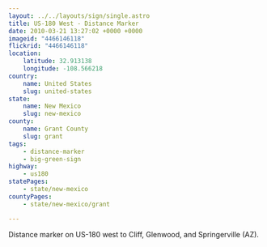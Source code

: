 ```yaml
---
layout: ../../layouts/sign/single.astro
title: US-180 West - Distance Marker
date: 2010-03-21 13:27:02 +0000 +0000
imageid: "4466146118"
flickrid: "4466146118"
location:
    latitude: 32.913138
    longitude: -108.566218
country:
    name: United States
    slug: united-states
state:
    name: New Mexico
    slug: new-mexico
county:
    name: Grant County
    slug: grant
tags:
    - distance-marker
    - big-green-sign
highway:
    - us180
statePages:
    - state/new-mexico
countyPages:
    - state/new-mexico/grant

---
```

Distance marker on US-180 west to Cliff, Glenwood, and Springerville (AZ).